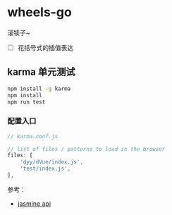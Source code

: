 # wheels-go
滚犊子~

- [ ] 花括号式的插值表达


## karma 单元测试

```sh
npm install -g karma
npm install
npm run test
```

### 配置入口

```javascript
// karma.conf.js

// list of files / patterns to load in the browser
files: [
    'dyy/dVue/index.js',
    'test/index.js',
],
```


参考：
- [jasmine api](https://jasmine.github.io/pages/docs_home.html)